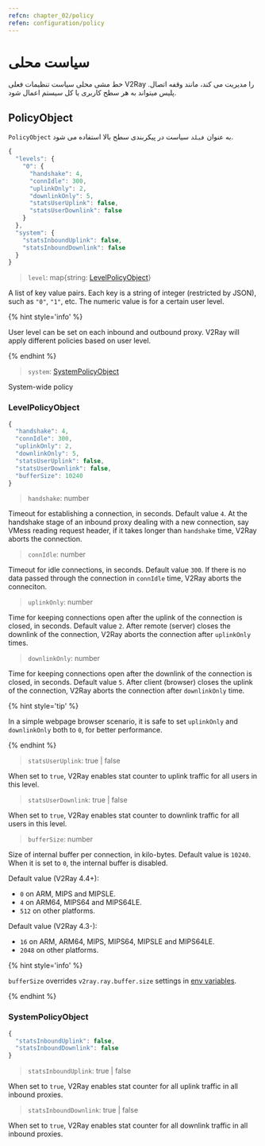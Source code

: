 ```yaml
---
refcn: chapter_02/policy
refen: configuration/policy
---
```

# سیاست محلی

خط مشی محلی سیاست تنظیمات فعلی V2Ray را مدیریت می کند، مانند وقفه اتصال. پلیس میتواند به هر سطح کاربری یا کل سیستم اعمال شود.

## PolicyObject

`PolicyObject` به عنوان `فیلد` سیاست در پیکربندی سطح بالا استفاده می شود.

```javascript
{
  "levels": {
    "0": {
      "handshake": 4,
      "connIdle": 300,
      "uplinkOnly": 2,
      "downlinkOnly": 5,
      "statsUserUplink": false,
      "statsUserDownlink": false
    }
  },
  "system": {
    "statsInboundUplink": false,
    "statsInboundDownlink": false
  }
}
```

> `level`: map{string: [LevelPolicyObject](#levelpolicyobject)}

A list of key value pairs. Each key is a string of integer (restricted by JSON), such as `"0"`, `"1"`, etc. The numeric value is for a certain user level.

{% hint style='info' %}

User level can be set on each inbound and outbound proxy. V2Ray will apply different policies based on user level.

{% endhint %}

> `system`: [SystemPolicyObject](#systempolicyobject)

System-wide policy

### LevelPolicyObject

```javascript
{
  "handshake": 4,
  "connIdle": 300,
  "uplinkOnly": 2,
  "downlinkOnly": 5,
  "statsUserUplink": false,
  "statsUserDownlink": false,
  "bufferSize": 10240
}
```

> `handshake`: number

Timeout for establishing a connection, in seconds. Default value `4`. At the handshake stage of an inbound proxy dealing with a new connection, say VMess reading request header, if it takes longer than `handshake` time, V2Ray aborts the connection.

> `connIdle`: number

Timeout for idle connections, in seconds. Default value `300`. If there is no data passed through the connection in `connIdle` time, V2Ray aborts the conneciton.

> `uplinkOnly`: number

Time for keeping connections open after the uplink of the connection is closed, in seconds. Default value `2`. After remote (server) closes the downlink of the connection, V2Ray aborts the connection after `uplinkOnly` times.

> `downlinkOnly`: number

Time for keeping connections open after the downlink of the connection is closed, in seconds. Default value `5`. After client (browser) closes the uplink of the connection, V2Ray aborts the connection after `downlinkOnly` time.

{% hint style='tip' %}

In a simple webpage browser scenario, it is safe to set `uplinkOnly` and `downlinkOnly` both to `0`, for better performance.

{% endhint %}

> `statsUserUplink`: true | false

When set to `true`, V2Ray enables stat counter to uplink traffic for all users in this level.

> `statsUserDownlink`: true | false

When set to `true`, V2Ray enables stat counter to downlink traffic for all users in this level.

> `bufferSize`: number

Size of internal buffer per connection, in kilo-bytes. Default value is `10240`. When it is set to `0`, the internal buffer is disabled.

Default value (V2Ray 4.4+):

* `0` on ARM, MIPS and MIPSLE.
* `4` on ARM64, MIPS64 and MIPS64LE.
* `512` on other platforms.

Default value (V2Ray 4.3-):

* `16` on ARM, ARM64, MIPS, MIPS64, MIPSLE and MIPS64LE.
* `2048` on other platforms.

{% hint style='info' %}

`bufferSize` overrides `v2ray.ray.buffer.size` settings in [env variables](env.md#cache-size-per-connection).

{% endhint %}

### SystemPolicyObject

```javascript
{
  "statsInboundUplink": false,
  "statsInboundDownlink": false
}
```

> `statsInboundUplink`: true | false

When set to `true`, V2Ray enables stat counter for all uplink traffic in all inbound proxies.

> `statsInboundDownlink`: true | false

When set to `true`, V2Ray enables stat counter for all downlink traffic in all inbound proxies.